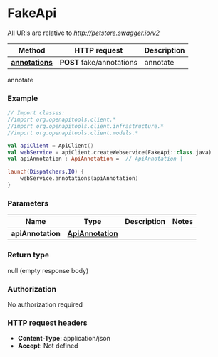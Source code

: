 # FakeApi

All URIs are relative to *http://petstore.swagger.io/v2*

Method | HTTP request | Description
------------- | ------------- | -------------
[**annotations**](FakeApi.md#annotations) | **POST** fake/annotations | annotate



annotate

### Example
```kotlin
// Import classes:
//import org.openapitools.client.*
//import org.openapitools.client.infrastructure.*
//import org.openapitools.client.models.*

val apiClient = ApiClient()
val webService = apiClient.createWebservice(FakeApi::class.java)
val apiAnnotation : ApiAnnotation =  // ApiAnnotation | 

launch(Dispatchers.IO) {
    webService.annotations(apiAnnotation)
}
```

### Parameters

Name | Type | Description  | Notes
------------- | ------------- | ------------- | -------------
 **apiAnnotation** | [**ApiAnnotation**](ApiAnnotation.md)|  |

### Return type

null (empty response body)

### Authorization

No authorization required

### HTTP request headers

 - **Content-Type**: application/json
 - **Accept**: Not defined

